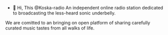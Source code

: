 - 👋 Hi, This @Koska-radio
An independent online radio station dedicated to broadcasting the less-heard sonic underbelly.

We are comitted to an bringing on open platform of sharing carefully curated music tastes from all walks of life. 

<!---
Koska-radio/Koska-radio is a ✨ special ✨ repository because its `README.md` (this file) appears on your GitHub profile.
You can click the Preview link to take a look at your changes.
--->
